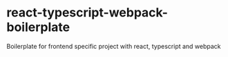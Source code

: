 # react-typescript-webpack-boilerplate
 Boilerplate for frontend specific project with react, typescript and webpack
